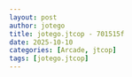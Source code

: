 ```yaml
---
layout: post
author: jotego
title: jotego.jtcop - 701515f
date: 2025-10-10
categories: [Arcade, jtcop]
tags: [jotego.jtcop]
---
```


